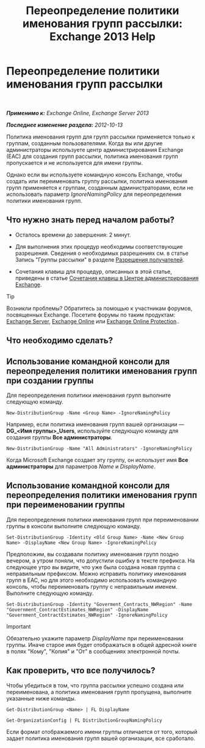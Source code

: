 ﻿---
title: 'Переопределение политики именования групп рассылки: Exchange 2013 Help'
TOCTitle: Переопределение политики именования групп рассылки
ms:assetid: 9eb23fc9-3f59-4d09-9077-85c89a051ee0
ms:mtpsurl: https://technet.microsoft.com/ru-ru/library/JJ218685(v=EXCHG.150)
ms:contentKeyID: 50487254
ms.date: 04/30/2018
mtps_version: v=EXCHG.150
ms.translationtype: HT
---

# Переопределение политики именования групп рассылки

 

_**Применимо к:** Exchange Online, Exchange Server 2013_

_**Последнее изменение раздела:** 2012-10-13_

Политика именования групп для групп рассылки применяется только к группам, созданным пользователями. Когда вы или другие администраторы используете центр администрирования Exchange (EAC) для создания групп рассылки, политика именования групп пропускается и не используется для имени группы.

Однако если вы используете командную консоль Exchange, чтобы создать или переименовать группу рассылки, политика именования групп применяется к группам, созданным администраторами, если не использовать параметр *IgnoreNamingPolicy* для переопределения политики именования групп.

## Что нужно знать перед началом работы?

  - Осталось времени до завершения: 2 минут.

  - Для выполнения этих процедур необходимы соответствующие разрешения. Сведения о необходимых разрешениях см. в статье Запись "Группы рассылки" в разделе [Разрешения получателей](recipients-permissions-exchange-2013-help.md).

  - Сочетания клавиш для процедур, описанных в этой статье, приведены в статье [Сочетания клавиш в Центре администрирования Exchange](keyboard-shortcuts-in-the-exchange-admin-center-exchange-online-protection-help.md).

> [!TIP]  
> Возникли проблемы? Обратитесь за помощью к участникам форумов, посвященных Exchange. Посетите форумы по таким продуктам: <a href="https://go.microsoft.com/fwlink/p/?linkid=60612">Exchange Server</a>, <a href="https://go.microsoft.com/fwlink/p/?linkid=267542">Exchange Online</a> или <a href="https://go.microsoft.com/fwlink/p/?linkid=285351">Exchange Online Protection</a>..


## Что необходимо сделать?

## Использование командной консоли для переопределения политики именования групп при создании группы

Для переопределения политики именования групп выполните следующую команду.

    New-DistributionGroup -Name <Group Name> -IgnoreNamingPolicy

Например, если политика именования групп вашей организации — **DG\_\<Имя группы\>\_Users**, используйте следующую команду для создания группы **Все администраторы**.

    New-DistributionGroup -Name "All Administrators" -IgnoreNamingPolicy

Когда Microsoft Exchange создает эту группу, он использует имя **Все администраторы** для параметров *Name* и *DisplayName*.

## Использование командной консоли для переопределения политики именования групп при переименовании группы

Для переопределения политики именования групп при переименовании группы в консоли выполните следующую команду.

    Set-DistributionGroup -Identity <Old Group Name> -Name <New Group Name> -DisplayName <New Group Name> -IgnoreNamingPolicy

Предположим, вы создавали политику именования групп поздно вечером, а утром поняли, что допустили ошибку в тексте префикса. На следующее утро вы видите, что уже была создана новая группа с неправильным префиксом. Можно исправить политику именования групп в EAC, но для этого необходимо использовать командную консоль, чтобы переименовать группу с неправильным именем. Выполните следующую команду.

    Set-DistributionGroup -Identity "Goverment_Contracts_NWRegion" -Name "Government_ContractEstimates_NWRegion" -DisplayName "Government_ContractEstimates_NWRegion" -IgnoreNamingPolicy

> [!IMPORTANT]  
> Обязательно укажите параметр <em>DisplayName</em> при переименовании группы. Иначе старое имя будет отображаться в общей адресной книге в полях &quot;Кому&quot;, &quot;Копия&quot; и &quot;От&quot; в сообщениях электронной почты.


## Как проверить, что все получилось?

Чтобы убедиться в том, что группа рассылки успешно создана или переименована, а политика именования групп пропущена, выполните указанные ниже команды.

    Get-DistributionGroup <Name> | FL DisplayName

    Get-OrganizationConfig | FL DistributionGroupNamingPolicy

Если формат отображаемого имени группы отличается от того, который задает политика именования групп вашей организации, все сработало.


